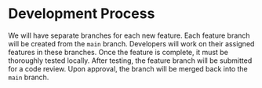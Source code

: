 # Development Process

We will have separate branches for each new feature. Each feature branch will be created from the `main` branch. Developers will work on their assigned features in these branches. Once the feature is complete, it must be thoroughly tested locally. After testing, the feature branch will be submitted for a code review. Upon approval, the branch will be merged back into the `main` branch.

